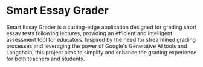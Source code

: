 # Smart Essay Grader
Smart Essay Grader is a cutting-edge application designed for grading short essay tests following lectures, providing an efficient and intelligent assessment tool for educators. Inspired by the need for streamlined grading processes and leveraging the power of Google's Generative AI tools and Langchain, this project aims to simplify and enhance the grading experience for both teachers and students.
